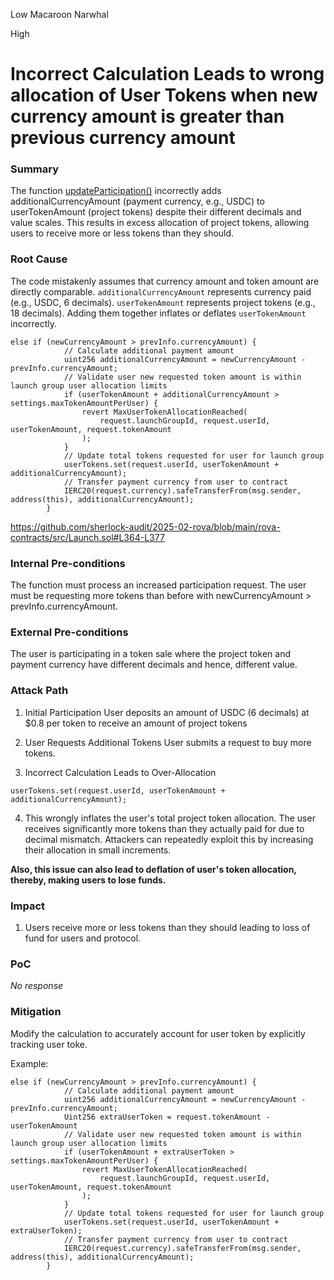 Low Macaroon Narwhal

High

# Incorrect Calculation Leads to wrong allocation of User Tokens when new currency amount is greater than previous currency amount

### Summary

The function [updateParticipation()](https://github.com/sherlock-audit/2025-02-rova/blob/main/rova-contracts/src/Launch.sol#L312) incorrectly adds additionalCurrencyAmount (payment currency, e.g., USDC) to userTokenAmount (project tokens) despite their different decimals and value scales. This results in excess allocation of project tokens, allowing users to receive more or less tokens than they should.

### Root Cause

The code mistakenly assumes that currency amount and token amount are directly comparable.
`additionalCurrencyAmount` represents currency paid (e.g., USDC, 6 decimals).
`userTokenAmount` represents project tokens (e.g., 18 decimals).
Adding them together inflates or deflates `userTokenAmount` incorrectly.

```solidity
else if (newCurrencyAmount > prevInfo.currencyAmount) {
            // Calculate additional payment amount
            uint256 additionalCurrencyAmount = newCurrencyAmount - prevInfo.currencyAmount;
            // Validate user new requested token amount is within launch group user allocation limits
            if (userTokenAmount + additionalCurrencyAmount > settings.maxTokenAmountPerUser) {
                revert MaxUserTokenAllocationReached(
                    request.launchGroupId, request.userId, userTokenAmount, request.tokenAmount
                );
            }
            // Update total tokens requested for user for launch group
            userTokens.set(request.userId, userTokenAmount + additionalCurrencyAmount);
            // Transfer payment currency from user to contract
            IERC20(request.currency).safeTransferFrom(msg.sender, address(this), additionalCurrencyAmount);
        }
```
https://github.com/sherlock-audit/2025-02-rova/blob/main/rova-contracts/src/Launch.sol#L364-L377

### Internal Pre-conditions

The function must process an increased participation request.
The user must be requesting more tokens than before with newCurrencyAmount > prevInfo.currencyAmount.

### External Pre-conditions

The user is participating in a token sale where the project token and payment currency have different decimals and hence, different value.

### Attack Path

1. Initial Participation
User deposits an amount of USDC (6 decimals) at $0.8 per token to receive an amount of project tokens 

2. User Requests Additional Tokens
User submits a request to buy more tokens.

3. Incorrect Calculation Leads to Over-Allocation

```solidity
userTokens.set(request.userId, userTokenAmount + additionalCurrencyAmount);
```

4. This wrongly inflates the user's total project token allocation. The user receives significantly more tokens than they actually paid for due to decimal mismatch.
Attackers can repeatedly exploit this by increasing their allocation in small increments.

**Also, this issue can also lead to deflation of user's token allocation, thereby, making users to lose funds.**

### Impact

1. Users receive more or less tokens than they should leading to loss of fund for users and protocol.

### PoC

_No response_

### Mitigation

Modify the calculation to accurately account for user token by explicitly tracking user toke.

Example:
```solidity
else if (newCurrencyAmount > prevInfo.currencyAmount) {
            // Calculate additional payment amount
            uint256 additionalCurrencyAmount = newCurrencyAmount - prevInfo.currencyAmount;
            Uint256 extraUserToken = request.tokenAmount - userTokenAmount
            // Validate user new requested token amount is within launch group user allocation limits
            if (userTokenAmount + extraUserToken > settings.maxTokenAmountPerUser) {
                revert MaxUserTokenAllocationReached(
                    request.launchGroupId, request.userId, userTokenAmount, request.tokenAmount
                );
            }
            // Update total tokens requested for user for launch group
            userTokens.set(request.userId, userTokenAmount + extraUserToken);
            // Transfer payment currency from user to contract
            IERC20(request.currency).safeTransferFrom(msg.sender, address(this), additionalCurrencyAmount);
        }
```